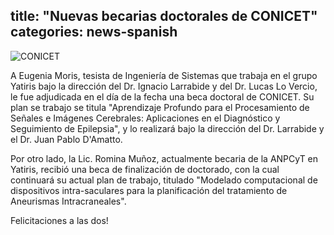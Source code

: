 title: "Nuevas becarias doctorales de CONICET"
categories: news-spanish
---

<div class="image-post-container">
    <img src="https://upload.wikimedia.org/wikipedia/commons/3/3d/Conicet_Logo_con_letras.png" title="CONICET" />
</div>

A Eugenia Moris, tesista de Ingeniería de Sistemas que trabaja en el grupo Yatiris bajo la dirección del Dr. Ignacio Larrabide y del Dr. Lucas Lo Vercio, le fue adjudicada en el día de la fecha una beca doctoral de CONICET. Su plan se trabajo se titula "Aprendizaje Profundo para el Procesamiento de Señales e Imágenes Cerebrales: Aplicaciones en el Diagnóstico y Seguimiento de Epilepsia", y lo realizará bajo la dirección del Dr. Larrabide y el Dr. Juan Pablo D'Amatto.

Por otro lado, la Lic. Romina Muñoz, actualmente becaria de la ANPCyT en Yatiris, recibió una beca de finalización de doctorado, con la cual continuará su actual plan de trabajo, titulado "Modelado computacional de dispositivos intra-saculares para la planificación del tratamiento de Aneurismas Intracraneales".

Felicitaciones a las dos!